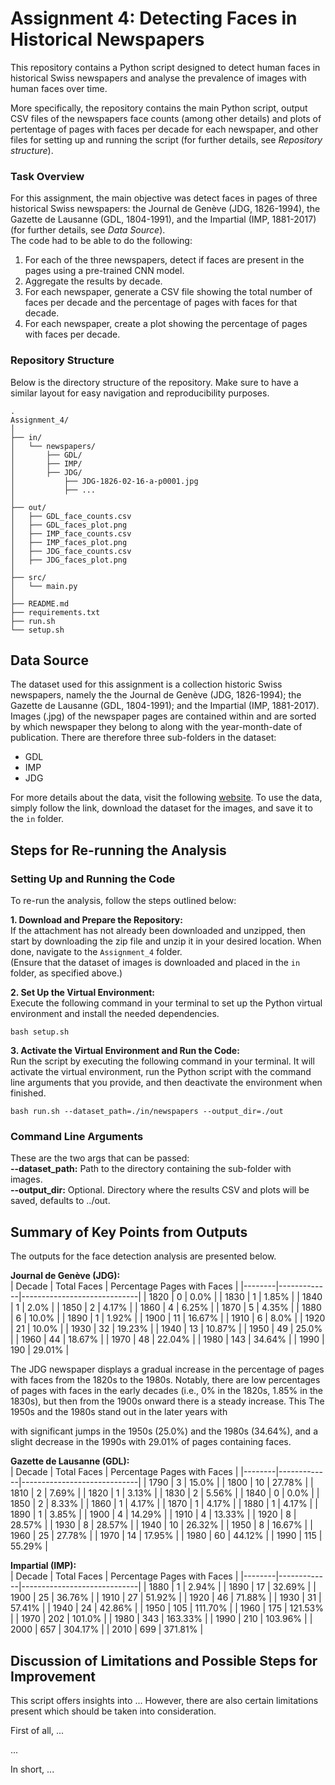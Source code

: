 # Assignment 4: Detecting Faces in Historical Newspapers
This repository contains a Python script designed to detect human faces in historical Swiss newspapers and analyse the prevalence of images with human faces over time. 

More specifically, the repository contains the main Python script, output CSV files of the newspapers face counts (among other details) and plots of pertentage of pages with faces per decade for each newspaper, and other files for setting up and running the script (for further details, see *Repository structure*).

### Task Overview
For this assignment, the main objective was detect faces in pages of three historical Swiss newspapers: the Journal de Genève (JDG, 1826-1994), the Gazette de Lausanne (GDL, 1804-1991), and the Impartial (IMP, 1881-2017) (for further details, see *Data Source*).  
The code had to be able to do the following:
1. For each of the three newspapers, detect if faces are present in the pages using a pre-trained CNN model.  
2. Aggregate the results by decade.  
3. For each newspaper, generate a CSV file showing the total number of faces per decade and the percentage of pages with faces for that decade.  
4. For each newspaper, create a plot showing the percentage of pages with faces per decade.

### Repository Structure
Below is the directory structure of the repository. Make sure to have a similar layout for easy navigation and reproducibility purposes.  
```
.
Assignment_4/
│
├── in/
│   └── newspapers/
│       ├── GDL/
│       ├── IMP/
│       ├── JDG/
│           ├── JDG-1826-02-16-a-p0001.jpg
│           ├── ...
│
├── out/
│   ├── GDL_face_counts.csv
│   ├── GDL_faces_plot.png
│   ├── IMP_face_counts.csv
│   ├── IMP_faces_plot.png
│   ├── JDG_face_counts.csv
│   ├── JDG_faces_plot.png
│
├── src/
│   └── main.py
│
├── README.md
├── requirements.txt
├── run.sh
└── setup.sh
```

## Data Source
The dataset used for this assignment is a collection historic Swiss newspapers, namely the the Journal de Genève (JDG, 1826-1994); the Gazette de Lausanne (GDL, 1804-1991); and the Impartial (IMP, 1881-2017). Images (.jpg) of the newspaper pages are contained within and are sorted by which newspaper they belong to along with the year-month-date of publication. There are therefore three sub-folders in the dataset:
- GDL
- IMP
- JDG

For more details about the data, visit the following [website](https://zenodo.org/records/3706863). To use the data, simply follow the link, download the dataset for the images, and save it to the `in` folder.

## Steps for Re-running the Analysis
### Setting Up and Running the Code
To re-run the analysis, follow the steps outlined below:

**1. Download and Prepare the Repository:**  
If the attachment has not already been downloaded and unzipped, then start by downloading the zip file and unzip it in your desired location. When done, navigate to the `Assignment_4` folder.  
(Ensure that the dataset of images is downloaded and placed in the `in` folder, as specified above.)

**2. Set Up the Virtual Environment:**  
Execute the following command in your terminal to set up the Python virtual environment and install the needed dependencies.
```
bash setup.sh 
```

**3. Activate the Virtual Environment and Run the Code:**  
Run the script by executing the following command in your terminal. It will activate the virtual environment, run the Python script with the command line arguments that you provide, and then deactivate the environment when finished.
```
bash run.sh --dataset_path=./in/newspapers --output_dir=./out
```

### Command Line Arguments
These are the two args that can be passed:  
**--dataset_path:** Path to the directory containing the sub-folder with images.  
**--output_dir:** Optional. Directory where the results CSV and plots will be saved, defaults to ../out.  

## Summary of Key Points from Outputs
The outputs for the face detection analysis are presented below.  

**Journal de Genève (JDG):**  
| Decade | Total Faces | Percentage Pages with Faces |
|--------|-------------|-----------------------------|
| 1820   | 0           | 0.0%                        |
| 1830   | 1           | 1.85%                       |
| 1840   | 1           | 2.0%                        |
| 1850   | 2           | 4.17%                       |
| 1860   | 4           | 6.25%                       |
| 1870   | 5           | 4.35%                       |
| 1880   | 6           | 10.0%                       |
| 1890   | 1           | 1.92%                       |
| 1900   | 11          | 16.67%                      |
| 1910   | 6           | 8.0%                        |
| 1920   | 21          | 10.0%                       |
| 1930   | 32          | 19.23%                      |
| 1940   | 13          | 10.87%                      |
| 1950   | 49          | 25.0%                       |
| 1960   | 44          | 18.67%                      |
| 1970   | 48          | 22.04%                      |
| 1980   | 143         | 34.64%                      |
| 1990   | 190         | 29.01%                      |

The JDG newspaper displays a gradual increase in the percentage of pages with faces from the 1820s to the 1980s. Notably, there are low percentages of pages with faces in the early decades (i.e., 0% in the 1820s, 1.85% in the 1830s), but then from the 1900s onward there is a steady increase. This  The 1950s and the 1980s stand out in the later years with 

with significant jumps in the 1950s (25.0%) and the 1980s (34.64%), and a slight decrease in the 1990s with 29.01% of pages containing faces.

**Gazette de Lausanne (GDL):**  
| Decade | Total Faces | Percentage Pages with Faces |
|--------|-------------|-----------------------------|
| 1790   | 3           | 15.0%                       |
| 1800   | 10          | 27.78%                      |
| 1810   | 2           | 7.69%                       |
| 1820   | 1           | 3.13%                       |
| 1830   | 2           | 5.56%                       |
| 1840   | 0           | 0.0%                        |
| 1850   | 2           | 8.33%                       |
| 1860   | 1           | 4.17%                       |
| 1870   | 1           | 4.17%                       |
| 1880   | 1           | 4.17%                       |
| 1890   | 1           | 3.85%                       |
| 1900   | 4           | 14.29%                      |
| 1910   | 4           | 13.33%                      |
| 1920   | 8           | 28.57%                      |
| 1930   | 8           | 28.57%                      |
| 1940   | 10          | 26.32%                      |
| 1950   | 8           | 16.67%                      |
| 1960   | 25          | 27.78%                      |
| 1970   | 14          | 17.95%                      |
| 1980   | 60          | 44.12%                      |
| 1990   | 115         | 55.29%                      |  


**Impartial (IMP):**  
| Decade | Total Faces | Percentage Pages with Faces |
|--------|-------------|-----------------------------|
| 1880   | 1           | 2.94%                       |
| 1890   | 17          | 32.69%                      |
| 1900   | 25          | 36.76%                      |
| 1910   | 27          | 51.92%                      |
| 1920   | 46          | 71.88%                      |
| 1930   | 31          | 57.41%                      |
| 1940   | 24          | 42.86%                      |
| 1950   | 105         | 111.70%                     |
| 1960   | 175         | 121.53%                     |
| 1970   | 202         | 101.0%                      |
| 1980   | 343         | 163.33%                     |
| 1990   | 210         | 103.96%                     |
| 2000   | 657         | 304.17%                     |
| 2010   | 699         | 371.81%                     |  


## Discussion of Limitations and Possible Steps for Improvement
This script offers insights into ... However, there are also certain limitations present which should be taken into consideration.  

First of all, ...

...

In short, ...

